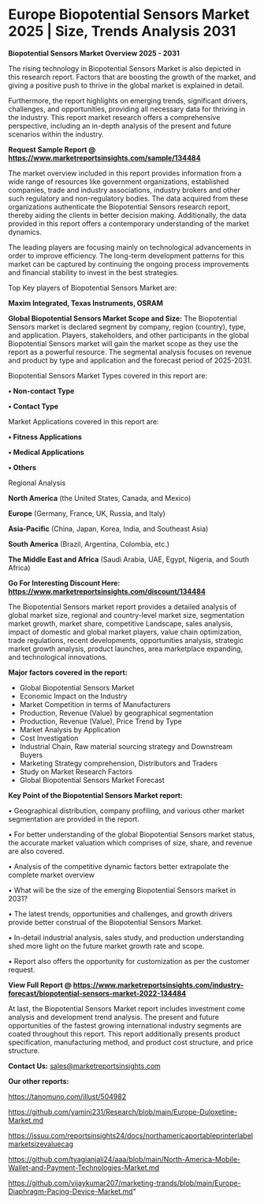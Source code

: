 # Europe Biopotential Sensors Market 2025 | Size, Trends Analysis 2031

<Strong> Biopotential Sensors Market Overview 2025 - 2031</strong>

The rising technology in Biopotential Sensors Market is also depicted in this research report. Factors that are boosting the growth of the market, and giving a positive push to thrive in the global market is explained in detail.

Furthermore, the report highlights on emerging trends, significant drivers, challenges, and opportunities, providing all necessary data for thriving in the industry. This report market research offers a comprehensive perspective, including an in-depth analysis of the present and future scenarios within the industry.

<strong>Request Sample Report @ <a href=https://www.marketreportsinsights.com/sample/134484>https://www.marketreportsinsights.com/sample/134484</a></strong>

The market overview included in this report provides information from a wide range of resources like government organizations, established companies, trade and industry associations, industry brokers and other such regulatory and non-regulatory bodies. The data acquired from these organizations authenticate the Biopotential Sensors research report, thereby aiding the clients in better decision making. Additionally, the data provided in this report offers a contemporary understanding of the market dynamics.

The leading players are focusing mainly on technological advancements in order to improve efficiency. The long-term development patterns for this market can be captured by continuing the ongoing process improvements and financial stability to invest in the best strategies.

Top Key players of Biopotential Sensors Market are:

<strong>Maxim Integrated, Texas Instruments, OSRAM</strong>

<strong><b>Global Biopotential Sensors Market Scope and Size:</b></strong>
The Biopotential Sensors market is declared segment by company, region (country), type, and application. Players, stakeholders, and other participants in the global Biopotential Sensors market will gain the market scope as they use the report as a powerful resource. The segmental analysis focuses on revenue and product by type and application and the forecast period of 2025-2031.

Biopotential Sensors Market Types covered in this report are:

<strong>• Non-contact Type

• Contact Type</strong>

Market Applications covered in this report are:

<strong>• Fitness Applications

• Medical Applications

• Others</strong> 

Regional Analysis

<strong>North America</strong> (the United States, Canada, and Mexico)

<strong>Europe</strong> (Germany, France, UK, Russia, and Italy)

<strong>Asia-Pacific</strong> (China, Japan, Korea, India, and Southeast Asia)

<strong>South America</strong> (Brazil, Argentina, Colombia, etc.)

<strong>The Middle East and Africa</strong> (Saudi Arabia, UAE, Egypt, Nigeria, and South Africa)

<strong>Go For Interesting Discount Here: <a href=https://www.marketreportsinsights.com/discount/134484>https://www.marketreportsinsights.com/discount/134484</a></strong>

The Biopotential Sensors market report provides a detailed analysis of global market size, regional and country-level market size, segmentation market growth, market share, competitive Landscape, sales analysis, impact of domestic and global market players, value chain optimization, trade regulations, recent developments, opportunities analysis, strategic market growth analysis, product launches, area marketplace expanding, and technological innovations.

<strong><b>Major factors covered in the report:</b></strong>
<ul>
  <li>Global Biopotential Sensors Market </li>
  <li>Economic Impact on the Industry</li>
  <li>Market Competition in terms of Manufacturers</li>
  <li>Production, Revenue (Value) by geographical segmentation</li>
  <li>Production, Revenue (Value), Price Trend by Type</li>
  <li>Market Analysis by Application</li>
  <li>Cost Investigation</li>
  <li>Industrial Chain, Raw material sourcing strategy and Downstream Buyers</li>
  <li>Marketing Strategy comprehension, Distributors and Traders</li>
  <li>Study on Market Research Factors</li>
  <li>Global Biopotential Sensors Market Forecast</li>
</ul>

<strong><b>Key Point of the Biopotential Sensors Market report:</b></strong>

• Geographical distribution, company profiling, and various other market segmentation are provided in the report.

• For better understanding of the global Biopotential Sensors market status, the accurate market valuation which comprises of size, share, and revenue are also covered.

• Analysis of the competitive dynamic factors better extrapolate the complete market overview

• What will be the size of the emerging Biopotential Sensors market in 2031?

• The latest trends, opportunities and challenges, and growth drivers provide better construal of the Biopotential Sensors Market.

• In-detail industrial analysis, sales study, and production understanding shed more light on the future market growth rate and scope.

• Report also offers the opportunity for customization as per the customer request.

<strong><b>View Full Report @ <a href=https://www.marketreportsinsights.com/industry-forecast/biopotential-sensors-market-2022-134484>https://www.marketreportsinsights.com/industry-forecast/biopotential-sensors-market-2022-134484</a></b></strong>


At last, the Biopotential Sensors Market report includes investment come analysis and development trend analysis. The present and future opportunities of the fastest growing international industry segments are coated throughout this report. This report additionally presents product specification, manufacturing method, and product cost structure, and price structure.

<strong>Contact Us:</strong>
sales@marketreportsinsights.com

<strong>Our other reports:</strong>

<a href=https://tanomuno.com/illust/504982>https://tanomuno.com/illust/504982</a>

<a href=https://github.com/yamini231/Research/blob/main/Europe-Duloxetine-Market.md>https://github.com/yamini231/Research/blob/main/Europe-Duloxetine-Market.md</a>

<a href=https://issuu.com/reportsinsights24/docs/northamericaportableprinterlabelmarketsizevaluecag>https://issuu.com/reportsinsights24/docs/northamericaportableprinterlabelmarketsizevaluecag</a>

<a href=https://github.com/tyagianjali24/aaa/blob/main/North-America-Mobile-Wallet-and-Payment-Technologies-Market.md>https://github.com/tyagianjali24/aaa/blob/main/North-America-Mobile-Wallet-and-Payment-Technologies-Market.md</a>

<a href=https://github.com/vijaykumar207/marketing-trands/blob/main/Europe-Diaphragm-Pacing-Device-Market.md>https://github.com/vijaykumar207/marketing-trands/blob/main/Europe-Diaphragm-Pacing-Device-Market.md</a>"
